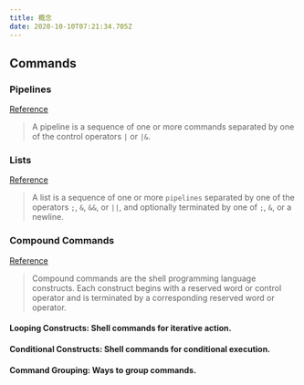 ```yaml
---
title: 概念
date: 2020-10-10T07:21:34.705Z
---
```


## Commands

### Pipelines

[Reference](https://www.gnu.org/software/bash/manual/html_node/Pipelines.html#Pipelines)

> A pipeline is a sequence of one or more commands separated by one of the control operators `|` or `|&`.

### Lists

[Reference](https://www.gnu.org/software/bash/manual/html_node/Lists.html#Lists)

> A list is a sequence of one or more `pipelines` separated by one of the operators `;`, `&`, `&&`, or `||`, and optionally terminated by one of `;`, `&`, or a newline.

### Compound Commands

[Reference](https://www.gnu.org/software/bash/manual/html_node/Compound-Commands.html#Compound-Commands)

> Compound commands are the shell programming language constructs. Each construct begins with a reserved word or control operator and is terminated by a corresponding reserved word or operator.

#### Looping Constructs: Shell commands for iterative action.

#### Conditional Constructs: Shell commands for conditional execution.

#### Command Grouping: Ways to group commands.
